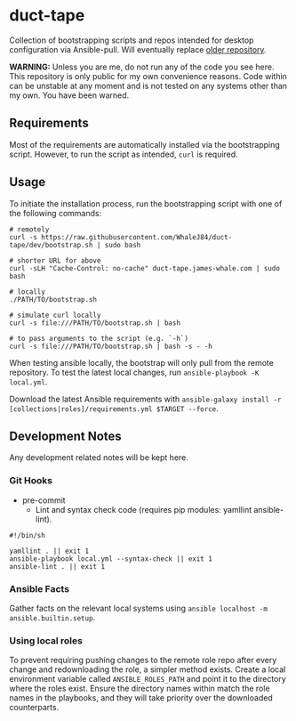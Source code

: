 # duct-tape

Collection of bootstrapping scripts and repos intended for desktop configuration via Ansible-pull.
Will eventually replace [older repository](https://github.com/WhaleJ84/duct_tape).

**WARNING:** Unless you are me, do not run any of the code you see here.
This repository is only public for my own convenience reasons.
Code within can be unstable at any moment and is not tested on any systems other than my own.
You have been warned.

## Requirements

Most of the requirements are automatically installed via the bootstrapping script.
However, to run the script as intended, `curl` is required.

## Usage

To initiate the installation process, run the bootstrapping script with one of the following commands:

```shell
# remotely
curl -s https://raw.githubusercontent.com/WhaleJ84/duct-tape/dev/bootstrap.sh | sudo bash

# shorter URL for above
curl -sLH "Cache-Control: no-cache" duct-tape.james-whale.com | sudo bash

# locally
./PATH/TO/bootstrap.sh

# simulate curl locally
curl -s file:///PATH/TO/bootstrap.sh | bash

# to pass arguments to the script (e.g. `-h`)
curl -s file:///PATH/TO/bootstrap.sh | bash -s - -h
```

When testing ansible locally, the bootstrap will only pull from the remote repository.
To test the latest local changes, run `ansible-playbook -K local.yml`.

Download the latest Ansible requirements with `ansible-galaxy install -r [collections|roles]/requirements.yml $TARGET --force`.

## Development Notes

Any development related notes will be kept here.

### Git Hooks

- pre-commit
	- Lint and syntax check code (requires pip modules: yamllint ansible-lint).

```shell
#!/bin/sh

yamllint . || exit 1
ansible-playbook local.yml --syntax-check || exit 1
ansible-lint . || exit 1
``` 

### Ansible Facts

Gather facts on the relevant local systems using `ansible localhost -m ansible.builtin.setup`.

### Using local roles

To prevent requiring pushing changes to the remote role repo after every change and redownloading the role, a simpler method exists.
Create a local environment variable called `ANSIBLE_ROLES_PATH` and point it to the directory where the roles exist.
Ensure the directory names within match the role names in the playbooks, and they will take priority over the downloaded counterparts.

